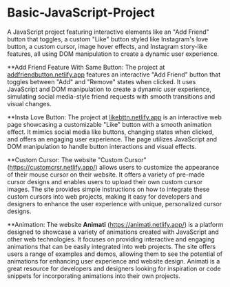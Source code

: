 # Basic-JavaScript-Project
A JavaScript project featuring interactive elements like an "Add Friend" button that toggles, a custom "Like" button styled like Instagram's love button, a custom cursor, image hover effects, and Instagram story-like features, all using DOM manipulation to create a dynamic user experience.


**Add Friend Feature With Same Button:
The project at [addfriendbutton.netlify.app](https://addfriendbttn.netlify.app/) features an interactive "Add Friend" button that toggles between "Add" and "Remove" states when clicked. It uses JavaScript and DOM manipulation to create a dynamic user experience, simulating social media-style friend requests with smooth transitions and visual changes.

**Insta Love Button:
The project at [likebttn.netlify.app](https://likebttn.netlify.app/) is an interactive web page showcasing a customizable "Like" button with a smooth animation effect. It mimics social media like buttons, changing states when clicked, and offers an engaging user experience. The page utilizes JavaScript and DOM manipulation to handle button interactions and visual effects.

**Custom Cursor:
The website "Custom Cursor" (https://customcrsr.netlify.app/) allows users to customize the appearance of their mouse cursor on their website. It offers a variety of pre-made cursor designs and enables users to upload their own custom cursor images. The site provides simple instructions on how to integrate these custom cursors into web projects, making it easy for developers and designers to enhance the user experience with unique, personalized cursor designs.

**Animation:
The website **Animati** (https://animati.netlify.app/) is a platform designed to showcase a variety of animations created with JavaScript and other web technologies. It focuses on providing interactive and engaging animations that can be easily integrated into web projects. The site offers users a range of examples and demos, allowing them to see the potential of animations for enhancing user experience and website design. Animati is a great resource for developers and designers looking for inspiration or code snippets for incorporating animations into their own projects.
